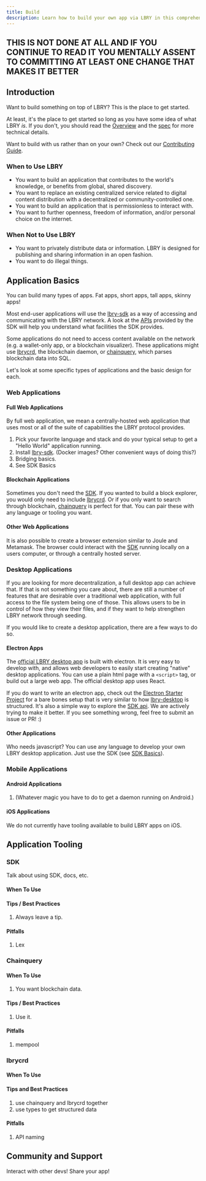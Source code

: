 ```yaml
---
title: Build
description: Learn how to build your own app via LBRY in this comprehensive guide! The future of content freedom begins with you. *patriotic music plays*
---
```


## THIS IS NOT DONE AT ALL AND IF YOU CONTINUE TO READ IT YOU MENTALLY ASSENT TO COMMITTING AT LEAST ONE CHANGE THAT MAKES IT BETTER

## Introduction

Want to build something on top of LBRY? This is the place to get started.

At least, it's the place to get started so long as you have some idea of what LBRY _is_. If you don't, you should read the
[Overview](/overview) and the [spec](/spec) for more technical details. 

Want to build with us rather than on your own? Check out our [Contributing Guide](/contribute).

### When to Use LBRY

- You want to build an application that contributes to the world's knowledge, or benefits from global, shared discovery.
- You want to replace an existing centralized service related to digital content distribution with a decentralized or community-controlled one.
- You want to build an application that is permissionless to interact with.
- You want to further openness, freedom of information, and/or personal choice on the internet.

### When Not to Use LBRY

- You want to privately distribute data or information. LBRY is designed for publishing and sharing information in an open fashion.
- You want to do illegal things.

## Application Basics

You can build many types of apps. Fat apps, short apps, tall apps, skinny apps!

Most end-user applications will use the [lbry-sdk](https://github.com/lbryio/lbry) as a way of accessing and communicating with the LBRY network. A look at the [APIs](/api/sdk) provided by the SDK will help you understand what facilities the SDK provides.

Some applications do not need to access content available on the network (e.g. a wallet-only app, or a blockchain visualizer). These applications might use [lbrycrd](https://github.com/lbryio/lbrycrd), the blockchain daemon, or [chainquery](https://github.com/lbryio/chainquery), which parses blockchain data into SQL.

Let's look at some specific types of applications and the basic design for each.

### Web Applications

#### Full Web Applications

By full web application, we mean a centrally-hosted web application that uses most or all of the suite of capabilities the LBRY protocol provides.

1. Pick your favorite language and stack and do your typical setup to get a "Hello World" application running.
1. Install [lbry-sdk](//github.com/lbryio/lbry). (Docker images? Other convenient ways of doing this?)
1. Bridging basics.
1. See SDK Basics

#### Blockchain Applications

Sometimes you don't need the [SDK](https://github.com/lbryio/lbry). If you wanted to build a block explorer, you would only need to include [lbrycrd](https://github.com/lbryio/lbrycrd). Or if you only want to search through blockchain, [chainquery](https://github.com/lbryio/chainquery) is perfect for that. You can pair these with any language or tooling you want.

#### Other Web Applications

It is also possible to create a browser extension similar to Joule and Metamask. The browser could interact with the [SDK](https://github.com/lbryio/lbry) running locally on a users computer, or through a centrally hosted server. 


### Desktop Applications

If you are looking for more decentralization, a full desktop app can achieve that. If that is not something you care about, there are still a number of features that are desirable over a traditional web application, with full access to the file system being one of those. This allows users to be in control of how they view their files, and if they want to help strengthen LBRY network through seeding. 

If you would like to create a desktop application, there are a few ways to do so.

#### Electron Apps

The [official LBRY desktop app](https://github.com/lbryio/lbry-desktop) is built with electron. It is very easy to develop with, and allows web developers to easily start creating "native" desktop applications. You can use a plain html page with a `<script>` tag, or build out a large web app. The official desktop app uses React.

If you do want to write an electron app, check out the [Electron Starter Project](https://github.com/lbryio/electron-starter) for a bare bones setup that is very similar to how [lbry-desktop](https://github.com/lbryio/lbry-desktop) is structured. It's also a simple way to explore the [SDK api]((https://https://lbry.tech/api/sdk)). We are actively trying to make it better. If you see something wrong, feel free to submit an issue or PR! :)

#### Other Applications

Who needs javascript? You can use any language to develop your own LBRY desktop application. Just use the SDK (see [SDK Basics](#SDK-basics)).

### Mobile Applications

#### Android Applications

1. (Whatever magic you have to do to get a daemon running on Android.)

#### iOS Applications

We do not currently have tooling available to build LBRY apps on iOS.

## Application Tooling

### SDK

Talk about using SDK, docs, etc.

#### When To Use

#### Tips / Best Practices

1. Always leave a tip.

#### Pitfalls

1. Lex

### Chainquery

#### When To Use

1. You want blockchain data.

#### Tips / Best Practices

1. Use it.

#### Pitfalls

1. mempool

### lbrycrd

#### When To Use

#### Tips and Best Practices

1. use chainquery and lbrycrd together
1. use types to get structured data

#### Pitfalls

1. API naming

## Community and Support

Interact with other devs! Share your app!
